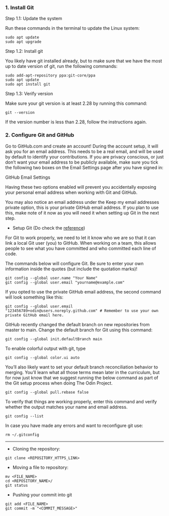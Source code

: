 ### 1. Install Git

Step 1.1: Update the system

Run these commands in the terminal to update the Linux system:
```
sudo apt update
sudo apt upgrade
```

Step 1.2: Install git

You likely have git installed already, but to make sure that we have the most up to date version of git, run the following commands:

```
sudo add-apt-repository ppa:git-core/ppa
sudo apt update
sudo apt install git
```

Step 1.3: Verify version

Make sure your git version is at least 2.28 by running this command:
```
git --version
```

If the version number is less than 2.28, follow the instructions again.

### 2. Configure Git and GitHub

Go to GitHub.com and create an account! During the account setup, it will ask you for an email address. This needs to be a real email, and will be used by default to identify your contributions. If you are privacy conscious, or just don’t want your email address to be publicly available, make sure you tick the following two boxes on the Email Settings page after you have signed in:

GitHub Email Settings

Having these two options enabled will prevent you accidentally exposing your personal email address when working with Git and GitHub.

You may also notice an email address under the Keep my email addresses private option, this is your private GitHub email address. If you plan to use this, make note of it now as you will need it when setting up Git in the next step.

- Setup Git (Do check the [reference](https://docs.github.com/en/account-and-profile/setting-up-and-managing-your-personal-account-on-github/managing-email-preferences/setting-your-commit-email-address))

For Git to work properly, we need to let it know who we are so that it can link a local Git user (you) to GitHub. When working on a team, this allows people to see what you have committed and who committed each line of code.

The commands below will configure Git. Be sure to enter your own information inside the quotes (but include the quotation marks)!
```
git config --global user.name "Your Name"
git config --global user.email "yourname@example.com"
```

If you opted to use the private GitHub email address, the second command will look something like this:
```
git config --global user.email "123456789+odin@users.noreply.github.com" # Remember to use your own private GitHub email here.
```

GitHub recently changed the default branch on new repositories from master to main. Change the default branch for Git using this command:
```
git config --global init.defaultBranch main
```
To enable colorful output with git, type
```
git config --global color.ui auto
```

You’ll also likely want to set your default branch reconciliation behavior to merging. You’ll learn what all those terms mean later in the curriculum, but for now just know that we suggest running the below command as part of the Git setup process when doing The Odin Project.
```
git config --global pull.rebase false
```

To verify that things are working properly, enter this command and verify whether the output matches your name and email address.
```
git config --list
```

In case you have made any errors and want to reconfigure git use:
```
rm ~/.gitconfig
```

---- 

- Cloning the repository:
```
git clone <REPOSITORY_HTTPS_LINK>
```

- Moving a file to repository:
```
mv <FILE_NAME>
cd <REPOSITORY_NAME>/
git status
```

- Pushing your commit into git
```
git add <FILE_NAME>
git commit -m "<COMMIT_MESSAGE>"
```
